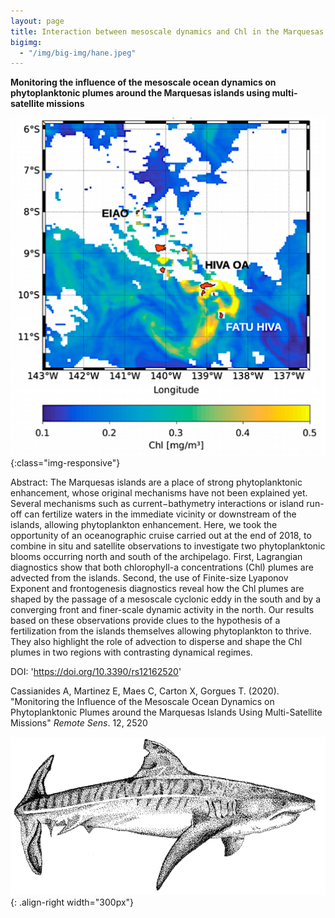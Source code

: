 ```yaml
---
layout: page
title: Interaction between mesoscale dynamics and Chl in the Marquesas archipelago
bigimg:
  - "/img/big-img/hane.jpeg"
---
```


**Monitoring the influence of the mesoscale ocean dynamics on phytoplanktonic plumes around the Marquesas islands using multi-satellite missions**

![](/img/big-img/chl_marquesas.png){:class="img-responsive"}

Abstract: The Marquesas islands are a place of strong phytoplanktonic enhancement, whose original mechanisms have not been explained yet. Several mechanisms such as current−bathymetry interactions or island run-off can fertilize waters in the immediate vicinity or downstream of the islands, allowing phytoplankton enhancement. Here, we took the opportunity of an oceanographic cruise carried out at the end of 2018, to combine in situ and satellite observations to investigate two phytoplanktonic blooms occurring north and south of the archipelago. First, Lagrangian diagnostics show that both chlorophyll-a concentrations (Chl) plumes are advected from the islands. Second, the use of Finite-size Lyaponov Exponent and frontogenesis diagnostics reveal how the Chl plumes are shaped by the passage of a mesoscale cyclonic eddy in the south and by a converging front and finer-scale dynamic activity in the north. Our results based on these observations provide clues to the hypothesis of a fertilization from the islands themselves allowing phytoplankton to thrive. They also highlight the role of advection to disperse and shape the Chl plumes in two regions with contrasting dynamical regimes.

DOI: 'https://doi.org/10.3390/rs12162520'

Cassianides A, Martinez E, Maes C, Carton X, Gorgues T. (2020). "Monitoring the Influence of the Mesoscale Ocean Dynamics on Phytoplanktonic Plumes around the Marquesas Islands Using Multi-Satellite Missions" <i>Remote Sens</i>. 12, 2520



![](/img/big-img/requin.png){: .align-right width="300px"}
